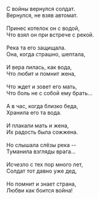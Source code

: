 С войны вернулся солдат.<br />
Вернулся, не взяв автомат.<br />
<br />
Принес котелок он с водой,<br />
Что взял он при встрече с рекой.<br />
<br />
Река та его защищала.<br />
Она, когда страшно, шептала,<br />
<br />
И вера лилась, как вода,<br />
Что любит и помнит жена,<br />
<br />
Что ждет и зовет его мать,<br />
Что боль не с собой ему брать...<br />
<br />
А в час, когда близко беда,<br />
Хранила его та вода.<br />
<br />
И плакали мать и жена,<br />
Их радость была сожжена.<br />
<br />
Но слышала слёзы река --<br />
Туманила взгляды врага...<br />
<br />
Исчезло с тех пор много лет,<br />
Солдат тот давно уже дед,<br />
<br />
Но помнит и знает страна,<br />
Любви как боится война!